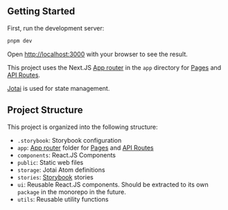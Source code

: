 ## Getting Started

First, run the development server:

```bash
pnpm dev
```

Open [http://localhost:3000](http://localhost:3000) with your browser to see the result.

This project uses the Next.JS [App router](https://nextjs.org/docs/app) in the `app` directory for [Pages](https://nextjs.org/docs/app/api-reference/file-conventions/page) and [API Routes](https://nextjs.org/docs/app/api-reference/file-conventions/route).

[Jotai](https://jotai.org/) is used for state management.

## Project Structure

This project is organized into the following structure:

-   `.storybook`: Storybook configuration
-   `app`: [App router](https://nextjs.org/docs/app) folder for [Pages](https://nextjs.org/docs/app/api-reference/file-conventions/page) and [API Routes](https://nextjs.org/docs/app/api-reference/file-conventions/route)
-   `components`: React.JS Components
-   `public`: Static web files
-   `storage`: Jotai Atom definitions
-   `stories`: [Storybook](https://storybook.js.org/) stories
-   `ui`: Reusable React.JS components. Should be extracted to its own `package` in the monorepo in the future.
-   `utils`: Reusable utility functions
